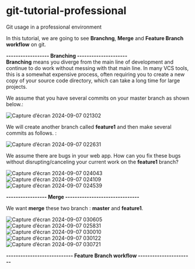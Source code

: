 # git-tutorial-professional
Git usage in a professional environment

In this tutorial, we are going to see **Branchng**, **Merge** and **Feature Branch workflow** on git.

**------------------ Branching ---------------------** <br>
**Branching** means you diverge from the main line of development and continue to do work without messing with that main line. In many VCS tools, this is a somewhat expensive process, often requiring you to create a new copy of your source code directory, which can take a long time for large projects. <br>

We assume that you have several commits on your master branch as shown below.: <br>

![Capture d’écran 2024-09-07 021302](https://github.com/user-attachments/assets/d1487a67-e6fe-48bf-9a00-4ccaf2221f4f)

We will create another branch called **feature1** and then make several commits as follows. : <br>

![Capture d’écran 2024-09-07 022631](https://github.com/user-attachments/assets/4c106e0f-681e-46a4-862b-89215d12c9ad)

We assume there are bugs in your web app. How can you fix these bugs without disrupting/canceling your current work on the **feature1** branch? <br>

![Capture d’écran 2024-09-07 024043](https://github.com/user-attachments/assets/a46d1f2d-bd93-4fef-a8e7-42abec6e8096)
![Capture d’écran 2024-09-07 024109](https://github.com/user-attachments/assets/ef4da6db-6a25-4904-a05b-027d1a84a424)
![Capture d’écran 2024-09-07 024539](https://github.com/user-attachments/assets/173182d0-0b85-4ad2-a2f3-ea207f549fb8)

**----------------- Merge -------------------------------** <br>

We want **merge** these two branch : **master** and **feature1**. <br>

![Capture d’écran 2024-09-07 030605](https://github.com/user-attachments/assets/e47a788f-3b5a-4d3b-9b0f-a574403b6b7d)
![Capture d’écran 2024-09-07 025831](https://github.com/user-attachments/assets/4ec5a5be-921e-4138-a636-343c8004d53d)
![Capture d’écran 2024-09-07 030010](https://github.com/user-attachments/assets/94b0f49b-d3a2-4231-a56a-c8411be9aee4)
![Capture d’écran 2024-09-07 030122](https://github.com/user-attachments/assets/15909041-dc1f-489e-b9a0-47c0cfb47fb8)
![Capture d’écran 2024-09-07 030721](https://github.com/user-attachments/assets/b2b7688d-9b17-4b1a-825f-38b281f84ae7)


**---------------------------- Feature Branch workflow -----------------------**
